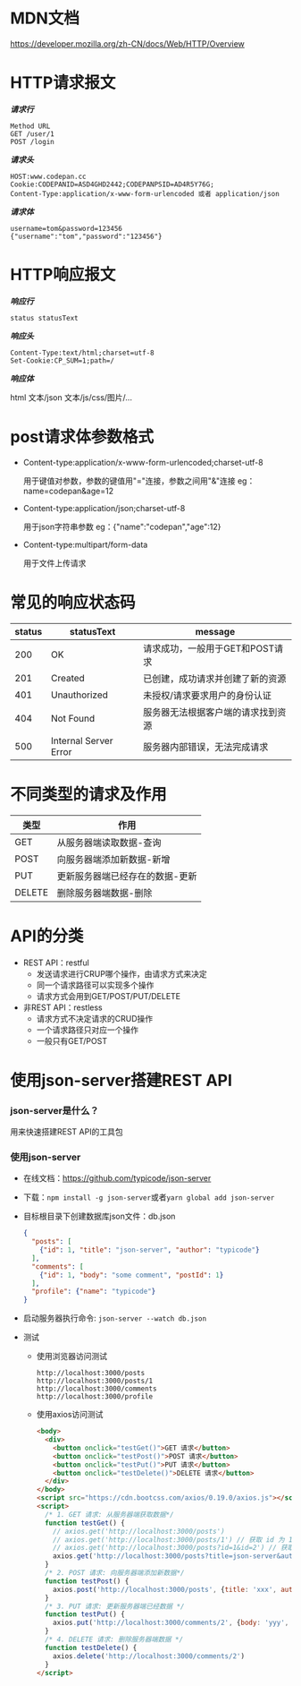 # MDN文档
https://developer.mozilla.org/zh-CN/docs/Web/HTTP/Overview
# HTTP请求报文
***请求行***

```http
Method URL
GET /user/1
POST /login
```

***请求头***

```http
HOST:www.codepan.cc
Cookie:CODEPANID=ASD4GHD2442;CODEPANPSID=AD4R5Y76G;
Content-Type:application/x-www-form-urlencoded 或者 application/json
```

***请求体***

```http
username=tom&password=123456
{"username":"tom","password":"123456"}
```
# HTTP响应报文
***响应行***

```http
status statusText
```

***响应头***

```http
Content-Type:text/html;charset=utf-8
Set-Cookie:CP_SUM=1;path=/
```

***响应体***

html 文本/json 文本/js/css/图片/...

# post请求体参数格式
* Content-type:application/x-www-form-urlencoded;charset-utf-8

  用于键值对参数，参数的键值用"="连接，参数之间用"&"连接
  eg：name=codepan&age=12
* Content-type:application/json;charset-utf-8

  用于json字符串参数
  eg：{"name":"codepan","age":12}
* Content-type:multipart/form-data

  用于文件上传请求

# 常见的响应状态码
status|statusText|message
---|---|---
200|OK|请求成功，一般用于GET和POST请求
201|Created|已创建，成功请求并创建了新的资源
401|Unauthorized|未授权/请求要求用户的身份认证
404|Not Found|服务器无法根据客户端的请求找到资源
500|Internal Server Error|服务器内部错误，无法完成请求
# 不同类型的请求及作用
类型|作用
---|---
GET|从服务器端读取数据-查询
POST|向服务器端添加新数据-新增
PUT|更新服务器端已经存在的数据-更新
DELETE|删除服务器端数据-删除
# API的分类
* REST API：restful
  * 发送请求进行CRUP哪个操作，由请求方式来决定
  * 同一个请求路径可以实现多个操作
  * 请求方式会用到GET/POST/PUT/DELETE
* 非REST API：restless
  * 请求方式不决定请求的CRUD操作
  * 一个请求路径只对应一个操作
  * 一般只有GET/POST

# 使用json-server搭建REST API
### json-server是什么？
用来快速搭建REST API的工具包
### 使用json-server
* 在线文档：https://github.com/typicode/json-server
* 下载：`npm install -g json-server`或者`yarn global add json-server`
* 目标根目录下创建数据库json文件：db.json

  ```json
  {
    "posts": [
      {"id": 1, "title": "json-server", "author": "typicode"}
    ],
    "comments": [
      {"id": 1, "body": "some comment", "postId": 1}
    ],
    "profile": {"name": "typicode"}
  }
  ```
* 启动服务器执行命令: `json-server --watch db.json`
* 测试
  * 使用浏览器访问测试
  
    ```
    http://localhost:3000/posts
    http://localhost:3000/posts/1
    http://localhost:3000/comments
    http://localhost:3000/profile
    ```
  * 使用axios访问测试

    ```html
    <body>
      <div>
        <button onclick="testGet()">GET 请求</button>
        <button onclick="testPost()">POST 请求</button>
        <button onclick="testPut()">PUT 请求</button>
        <button onclick="testDelete()">DELETE 请求</button>
      </div>
    </body>
    <script src="https://cdn.bootcss.com/axios/0.19.0/axios.js"></script>
    <script>
      /* 1. GET 请求: 从服务器端获取数据*/
      function testGet() {
        // axios.get('http://localhost:3000/posts')
        // axios.get('http://localhost:3000/posts/1') // 获取 id 为 1 的对象
        // axios.get('http://localhost:3000/posts?id=1&id=2') // 获取 id 为1或2的数组
        axios.get('http://localhost:3000/posts?title=json-server&author=typicode')
      }
      /* 2. POST 请求: 向服务器端添加新数据*/
      function testPost() {
        axios.post('http://localhost:3000/posts', {title: 'xxx', author: 'yyyy'}) // 保存数据
      }
      /* 3. PUT 请求: 更新服务器端已经数据 */
      function testPut() {
        axios.put('http://localhost:3000/comments/2', {body: 'yyy', postId: 2})
      }
      /* 4. DELETE 请求: 删除服务器端数据 */
      function testDelete() {
        axios.delete('http://localhost:3000/comments/2')
      }
    </script>
    ```